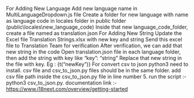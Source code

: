 For Adding New Language
Add new language name in MultiLanguageDropdown.js file
Create a folder for new language with name as language code in locales folder in public folder (public\locales\new_language_code)
Inside that new language_code_folder, create a file named as translation.json
For Adding New String
Update the Excel file Translation Strings.xlsx with new key and string
Send this excel file to Translation Team for verification
After verification, we can add that new string in the code
Open translation.json file in each language folder, then add the string with key like “key”: “string”
Replace that new string in the file with key. Eg : {t(“newKey”)}
For convert csv to json
python3 need to install.
csv file and csv_to_json.py files should be in the same folder.
add csv file path inside the csv_to_json.py file in line number 5.
run the script :- python3 csv_to_json.py.
documentation link :- https://www.i18next.com/overview/getting-started
